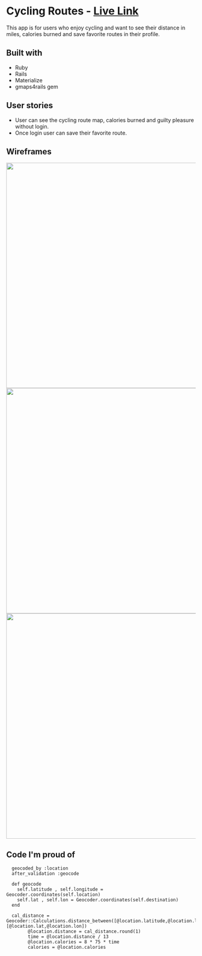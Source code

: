 # Cycling Routes - [Live Link](https://cycling-pro.herokuapp.com/)

This app is for users who enjoy cycling and want to see their distance in miles, calories burned and save favorite routes in their profile.

## Built with
* Ruby
* Rails
* Materialize
* gmaps4rails gem


## User stories
* User can see the cycling route map, calories burned and guilty pleasure without login.
* Once login user can save their favorite route.

## Wireframes

<img src="http://i.imgur.com/d93UNa3.jpg" width="600">

<img src="http://i.imgur.com/AG1ZCLP.jpg" width="600">

<img src="http://i.imgur.com/NkJ9Mmu.jpg" width="600">

## Code I'm proud of

```
  geocoded_by :location
  after_validation :geocode

  def geocode
    self.latitude , self.longitude = Geocoder.coordinates(self.location)
    self.lat , self.lon = Geocoder.coordinates(self.destination)
  end
```

```
  cal_distance = Geocoder::Calculations.distance_between([@location.latitude,@location.longitude],   [@location.lat,@location.lon])
        @location.distance = cal_distance.round(1)
        time = @location.distance / 13
        @location.calories = 8 * 75 * time
        calories = @location.calories
```
      
      
